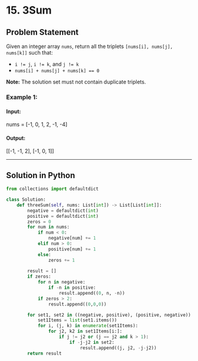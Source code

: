 # 15. 3Sum

## Problem Statement
Given an integer array `nums`, return all the triplets `[nums[i], nums[j], nums[k]]` such that:  
- `i != j`, `i != k`, and `j != k`
- `nums[i] + nums[j] + nums[k] == 0`

**Note:** The solution set must not contain duplicate triplets.

### Example 1:
#### **Input:**
nums = [-1, 0, 1, 2, -1, -4]
#### **Output:**
[[-1, -1, 2], [-1, 0, 1]]

---

## Solution in Python
```python
from collections import defaultdict

class Solution:
    def threeSum(self, nums: List[int]) -> List[List[int]]:
        negative = defaultdict(int)
        positive = defaultdict(int)
        zeros = 0
        for num in nums:
            if num < 0:
                negative[num] += 1
            elif num > 0:
                positive[num] += 1
            else:
                zeros += 1
        
        result = []
        if zeros:
            for n in negative:
                if -n in positive:
                    result.append((0, n, -n))       
            if zeros > 2:
                result.append((0,0,0))

        for set1, set2 in ((negative, positive), (positive, negative)):
            set1Items = list(set1.items())
            for i, (j, k) in enumerate(set1Items):
                for j2, k2 in set1Items[i:]:
                    if j != j2 or (j == j2 and k > 1):
                        if -j-j2 in set2:
                            result.append((j, j2, -j-j2))
        return result
